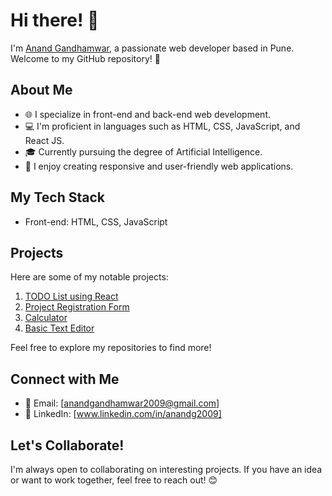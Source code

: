 # Hi there! 👋

I'm [Anand Gandhamwar](https://github.com/anandg2009), a passionate web developer based in Pune. Welcome to my GitHub repository! 🚀

## About Me

- 🌐 I specialize in front-end and back-end web development.
- 💻 I'm proficient in languages such as HTML, CSS, JavaScript, and React JS.
- 🎓 Currently pursuing the degree of Artificial Intelligence.
- 📱 I enjoy creating responsive and user-friendly web applications.

## My Tech Stack

- Front-end: HTML, CSS, JavaScript

## Projects

Here are some of my notable projects:

1. [TODO List using React](https://github.com/anandg2009/todo-list)
2. [Project Registration Form](https://github.com/anandg2009/form)
3. [Calculator](https://github.com/anandg2009/calculator)
4. [Basic Text Editor](https://github.com/anandg2009/Basic-text-editor)

Feel free to explore my repositories to find more!

## Connect with Me

- 📧 Email: [anandgandhamwar2009@gmail.com]
- 🔗 LinkedIn: [www.linkedin.com/in/anandg2009]

## Let's Collaborate!

I'm always open to collaborating on interesting projects. If you have an idea or want to work together, feel free to reach out! 😊
